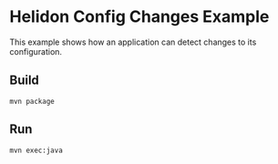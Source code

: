 
# Helidon Config Changes Example

This example shows how an application can detect changes to its
configuration.

## Build

```
mvn package
```

## Run

```
mvn exec:java
```
